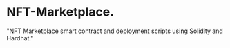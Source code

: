 # NFT-Marketplace.
"NFT Marketplace smart contract and deployment scripts using Solidity and Hardhat."
